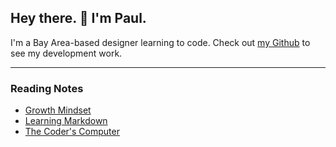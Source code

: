 ## Hey there. 👋 I'm Paul.
I'm a Bay Area-based designer learning to code. Check out [my Github](https://github.com/PaulMichaelArmstrong) to see my development work.

***

### Reading Notes
- [Growth Mindset](growth-mindset.md)
- [Learning Markdown](learning-markdown.md)
- [The Coder's Computer](coders-computer.md)
